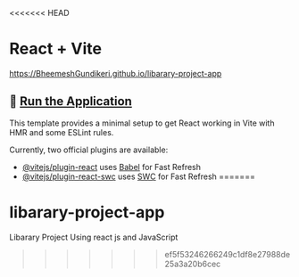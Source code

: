 <<<<<<< HEAD
# React + Vite
https://BheemeshGundikeri.github.io/libarary-project-app
## 🚀 [Run the Application](https://BheemeshGundikeri.github.io/libarary-project-app)



This template provides a minimal setup to get React working in Vite with HMR and some ESLint rules.

Currently, two official plugins are available:

- [@vitejs/plugin-react](https://github.com/vitejs/vite-plugin-react/blob/main/packages/plugin-react/README.md) uses [Babel](https://babeljs.io/) for Fast Refresh
- [@vitejs/plugin-react-swc](https://github.com/vitejs/vite-plugin-react-swc) uses [SWC](https://swc.rs/) for Fast Refresh
=======
# libarary-project-app
Libarary Project Using react js and JavaScript 
>>>>>>> ef5f53246266249c1df8e27988de25a3a20b6cec
